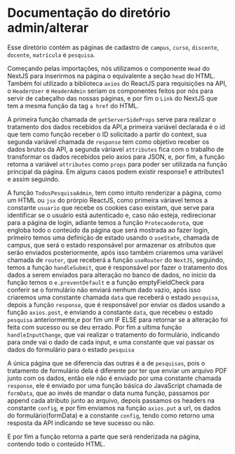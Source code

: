 # Documentação do diretório admin/alterar

Esse diretório contém as páginas de cadastro de ```campus```, ```curso```, ```discente```, ```docente```, ```matrícula``` e ```pesquisa```.

Começando pelas importações, nós utilizamos o componente ``` Head ``` do NextJS para inserirmos na página o equivalente a seção ``` head ``` do HTML. 
Também foi utilizado a biblioteca ``` axios ``` do ReactJS para requisições na API, o ``` HeaderUser ``` e ``` HeaderAdmin ``` seriam os componentes feitos por nós para servir de cabeçalho das nossas páginas, e por fim o ``` Link ``` do NextJS que tem a mesma função da tag ``` a href ``` do HTML.

A primeira função chamada de ``` getServerSideProps ``` serve para realizar o tratamento dos dados recebidos da API,a primeira variável declarada é o id que tem como função receber o ID solicitado a partir do context, sua segunda variável chamada de ``` response ``` tem como objetivo receber os dados brutos da API, a segunda váriavel ``` attributes ``` fica com o trabalho de transformar os dados recebidos pelo axios para JSON, e, por fim, a função retorna a variável ``` attributes ``` como ``` props ``` para poder ser utilizada na função principal da página. Em alguns casos podem existir response1 e attributes1 e assim seguindo.

A função ``` TodosPesquisaAdmin ```, tem como intuito renderizar a página, como um HTML ou ``` jsx ``` do prórpio ReactJS, como primeira váriavel temos a constante ``` usuario ``` que recebe os cookies caso existam, que serve para identificar se o usuário está autenticado e, caso não esteja, redirecionar para a página de login, adiante temos a função ``` Protecaoderota ```, que engloba todo o conteúdo da página que será mostrada ao fazer login, primeiro temos uma definição de estado usando o ``` useState ```, chamada de campus, que será o estado responsável por armazenar os atributos que serão enviados posteriormente, após isso também criaremos uma variável chamada de ``` router ```, que receberá a função ``` useRouter ``` do ``` NextJS ```, seguindo, temos a função ``` handleSubmit ```, que é responsável por fazer o tratamento dos dados a serem enviados para alteração no banco de dados, no início da função temos o ``` e.preventDefault ``` e a função emptyFieldCheck para conferir se o formulário não enviará nenhum dado vazio, após isso criaremos uma constante chamada ``` data ``` que receberá o estado ``` pesquisa ```, depois a função ``` response ```, que é responsável por enviar os dados usando a função ``` axios.post ```, e enviando a constante ``` data ```, que recebeu o estado ``` pesquisa ``` anteriormente,e por fim um IF ELSE para retornar se a alteração foi feita com sucesso ou se deu errado. Por fim a ultima função ``` handleInputChange ```, que vai realizar o tratamento do formulário, indicando para onde vai o dado de cada input, e uma constante que vai passar os dados do formulário para o estado ``` pesquisa ```

A única página que se diferencia das outras é a de ``` pesquisas ```, pois o tratamento de formulário dela é diferente por ter que enviar um arquivo PDF junto com os dados, então ele não é enviado por uma constante chamada ``` response ```, ele é enviado por uma função básica do JavaScript chamada de ``` formData ```, que ao invés de mandar o data numa função, passamos por append cada atributo junto ao arquivo, depois passamos os headers na constante ``` config ```,  e por fim enviamos na função ``` axios.put ``` a url, os dados do formulário(formData) e a constante ``` config ```, tendo como retorno uma resposta da API indicando se teve sucesso ou não. 


E por fim a função retorna a parte que será renderizada na página, contendo todo o conteúdo HTML.